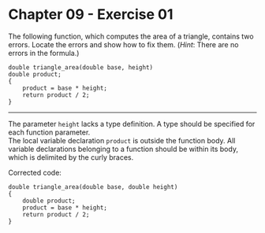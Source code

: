 # Chapter 09 - Exercise 01

The following function, which computes the area of a triangle, contains two errors. Locate the errors and show how to fix them. (_Hint_: There are no errors in the formula.)

```
double triangle_area(double base, height)
double product;
{
    product = base * height;
    return product / 2;
}
```

---

The parameter `height` lacks a type definition. A type should be specified for each function parameter.  
The local variable declaration `product` is outside the function body. All variable declarations belonging to a function should be within its body, which is delimited by the curly braces.  

Corrected code:  

```
double triangle_area(double base, double height)
{
    double product;
    product = base * height;
    return product / 2;
}
```

